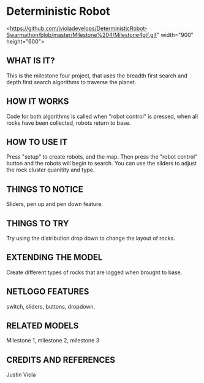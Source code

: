 # Deterministic Robot

<https://github.com/jvioladevelops/DeterministicRobot-Swarmathon/blob/master/Milestone%204/Milestone4gif.gif" width="900" height="600">

##

## WHAT IS IT?

This is the milestone four project, that uses the breadth first search and depth first search algorithms to traverse the planet. 

## HOW IT WORKS

Code for both algorithms is called when "robot control" is pressed, when all rocks have been collected, robots return to base. 


## HOW TO USE IT

Press "setup" to create robots, and the map. Then press the "robot control" button and the robots will begin to search. You can use the sliders to adjust the rock cluster quanitity and type.


## THINGS TO NOTICE

Sliders, pen up and pen down feature.


## THINGS TO TRY

Try using the distribution drop down to change the layout of rocks. 

## EXTENDING THE MODEL

Create different types of rocks that are logged when brought to base. 

## NETLOGO FEATURES

switch, sliders, buttons, dropdown.

## RELATED MODELS

Milestone 1, milestone 2, milestone 3

## CREDITS AND REFERENCES

Justin Viola 
